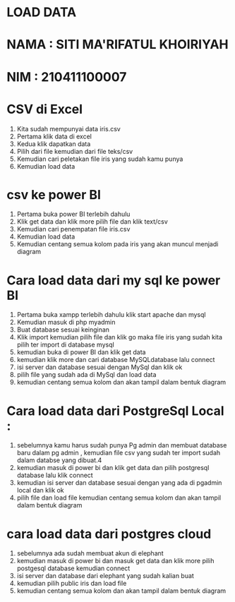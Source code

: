# LOAD DATA



# NAMA : SITI MA'RIFATUL KHOIRIYAH

# NIM : 210411100007



# CSV di Excel

1. Kita sudah mempunyai data iris.csv
2. Pertama klik data di excel 
3. Kedua klik dapatkan data 
4. Pilih dari file kemudian dari file teks/csv
5. Kemudian cari peletakan file iris yang sudah kamu punya
6. Kemudian load data



# csv ke power BI 

1. Pertama buka power BI terlebih dahulu 
2. Klik get data dan klik more pilih file dan klik text/csv
3. Kemudian cari penempatan file iris.csv
4. Kemudian load data
5. Kemudian centang semua kolom pada iris yang akan muncul menjadi diagram



# Cara load data dari my sql ke power BI

1. Pertama buka  xampp terlebih dahulu klik start apache dan mysql 
2. Kemudian masuk di php myadmin 
3. Buat database sesuai keinginan 
4. Klik import kemudian pilih file dan klik go maka file iris yang sudah kita pilih ter import di database mysql
5. kemudian buka di power BI dan klik get data 
6. kemudian klik more dan cari database MySQLdatabase lalu connect
7. isi server dan database sesuai dengan MySql dan klik ok
8. pilih file yang sudah ada di MySql dan load data
9. kemudian centang semua kolom dan akan tampil dalam bentuk diagram



# Cara load data dari PostgreSql Local :

1. sebelumnya kamu harus sudah punya Pg admin dan membuat database baru dalam pg admin , kemudian file csv yang sudah ter import sudah dalam databse yang dibuat.4
2. kemudian masuk di power bi dan klik get data dan pilih postgresql database lalu klik connect
3. kemudian isi server dan database sesuai dengan yang ada di pgadmin local dan klik ok
4. pilih file dan load file kemudian centang semua kolom dan akan tampil dalam bentuk diagram

# cara load data dari postgres cloud

1. sebelumnya ada sudah membuat akun di elephant 
2. kemudian masuk di power bi dan masuk get data dan klik more pilih postgesql database kemudian connect
3. isi server dan database dari elephant yang sudah kalian buat
4. kemudian pilih public iris dan load file 
5. kemudian centang semua kolom dan akan tampil dalam bentuk diagram

